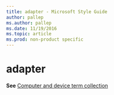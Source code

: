 ```yaml
---
title: adapter - Microsoft Style Guide
author: pallep
ms.author: pallep
ms.date: 11/19/2016
ms.topic: article
ms.prod: non-product specific
---
```


# adapter

**See** [Computer and device term collection](/style-guide/a-z-word-list-term-collections/term-collections/computer-device-terms)

